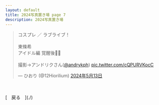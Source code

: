 ```yaml
---
layout: default
title: 2024写真置き場 page 7
description: 2024写真置き場
---
```


<script async src="https://platform.twitter.com/widgets.js" charset="utf-8"></script>

<blockquote class="twitter-tweet" data-lang="ja" data-dnt="true" data-theme="dark"><p lang="ja" dir="ltr">コスプレ ／ ラブライブ！<br><br>東條希<br>アイドル編 覚醒後🎤💜<br><br>撮影→アンドリクさん(<a href="https://twitter.com/andrykph?ref_src=twsrc%5Etfw">@andrykph</a>) <a href="https://t.co/cQPURVKocC">pic.twitter.com/cQPURVKocC</a></p>&mdash; ひおり (@12Hiorilium) <a href="https://twitter.com/12Hiorilium/status/1789996675571806490?ref_src=twsrc%5Etfw">2024年5月13日</a></blockquote>

<br>
<br>
[&emsp;戻る&emsp;](./)
